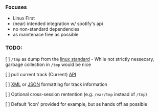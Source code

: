 ### Focuses
- Linux First
- \(near\) intended integration w/ spotify's api
- no non-standard dependencies
- as maintenace free as possible

### TODO:

[ ] `/tmp` as dump from the [linux standard]( https://refspecs.linuxfoundation.org/FHS_2.3/fhs-2.3.html)
	- While not strictly nessecary, garbage collection in `/tmp` would be nice

[ ] pull current track (Current) [API](https://developer.spotify.com/documentation/web-api/)

[ ] [XML](https://docs.python.org/3/library/xml.etree.elementtree.html) or [JSON](https://docs.python.org/3/library/json.html?highlight=json#module-json) formatting for track information

[ ] Optional cross-session rentention (e.g. `/var/tmp` instead of `/tmp`) 

[ ] Default 'icon' provided for example, but as hands off as possible
